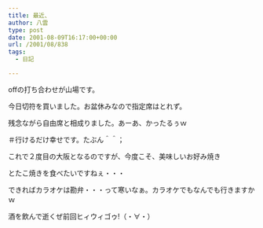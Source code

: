 ```yaml
---
title: 最近、
author: 八雲
type: post
date: 2001-08-09T16:17:00+00:00
url: /2001/08/838
tags:
  - 日記

---
```

offの打ち合わせが山場です。
  
今日切符を買いました。お盆休みなので指定席はとれず。
  
残念ながら自由席と相成りました。あーあ、かったるぅｗ
  
＃行けるだけ幸せです。たぶん＾＾；
  
これで２度目の大阪となるのですが、今度こそ、美味しいお好み焼き
  
とたこ焼きを食べたいですねぇ・・・
  
できればカラオケは勘弁・・・って寒いなぁ。カラオケでもなんでも行きますかｗ
  
酒を飲んで逝くぜ前回ヒィウィゴゥ!（・∀・）
